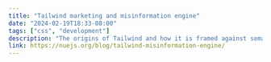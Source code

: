 ```yaml
---
title: "Tailwind marketing and misinformation engine"
date: "2024-02-19T18:33-08:00"
tags: ["css", "development"]
description: "The origins of Tailwind and how it is framed against semantic CSS"
link: https://nuejs.org/blog/tailwind-misinformation-engine/
---
```

